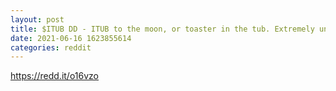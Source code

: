 ```yaml
--- 
layout: post 
title: $ITUB DD - ITUB to the moon, or toaster in the tub. Extremely unusual amount of call options. 
date: 2021-06-16 1623855614 
categories: reddit 
--- 
```

https://redd.it/o16vzo